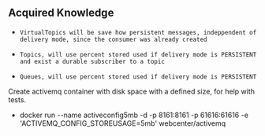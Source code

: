 Acquired Knowledge
--

* `VirtualTopics will be save how persistent messages, indeppendent of delivery mode,
since the consumer was already created`

* `Topics, will use percent stored used if delivery mode is PERSISTENT and exist a durable
subscriber to a topic`

* `Queues, will use percent stored used if delivery mode is PERSISTENT`

Create activemq container with disk space with a defined size, for help with tests.
- docker run --name activeconfig5mb -d -p 8161:8161 -p 61616:61616 -e 'ACTIVEMQ_CONFIG_STOREUSAGE=5mb' webcenter/activemq
